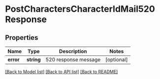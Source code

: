 # PostCharactersCharacterIdMail520Response

## Properties
Name | Type | Description | Notes
------------ | ------------- | ------------- | -------------
**error** | **string** | 520 response message | [optional] 

[[Back to Model list]](../README.md#documentation-for-models) [[Back to API list]](../README.md#documentation-for-api-endpoints) [[Back to README]](../README.md)



